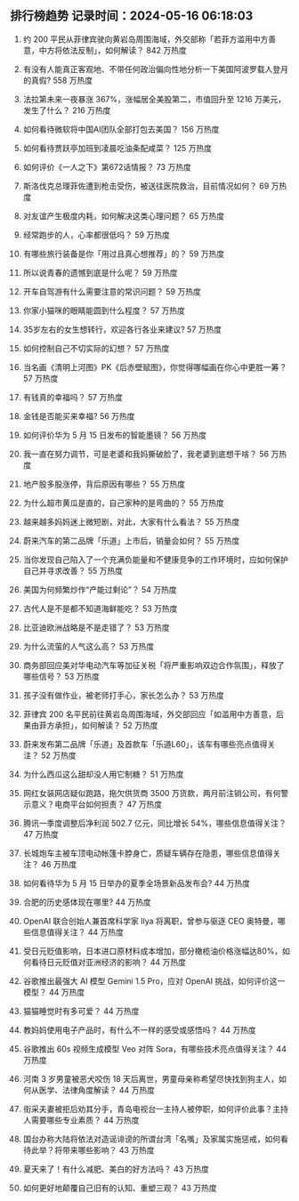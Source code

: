 
## 排行榜趋势 记录时间：2024-05-16 06:18:03
  
  1. 约 200 平民从菲律宾驶向黄岩岛周围海域，外交部称「若菲方滥用中方善意，中方将依法反制」，如何解读？ 842 万热度
    
  2. 有没有人能真正客观地、不带任何政治偏向性地分析一下美国阿波罗载人登月的真假? 558 万热度
    
  3. 法拉第未来一夜暴涨 367%，涨幅居全美股第二，市值回升至 1216 万美元，发生了什么？ 216 万热度
    
  4. 如何看待微软将中国AI团队全部打包去美国？ 156 万热度
    
  5. 如何看待贾跃亭加班到凌晨吃油条配咸菜？ 125 万热度
    
  6. 如何评价《一人之下》第672话情报？ 73 万热度
    
  7. 斯洛伐克总理菲佐遭到枪击受伤，被送往医院救治，目前情况如何？ 69 万热度
    
  8. 对友谊产生极度内耗，如何解决这类心理问题？ 65 万热度
    
  9. 经常跑步的人，心率都很低吗？ 59 万热度
    
  10. 有哪些旅行装备是你「用过且真心想推荐」的？ 59 万热度
    
  11. 所以说青春的遗憾到底是什么呢？ 59 万热度
    
  12. 开车自驾游有什么需要注意的常识问题？ 59 万热度
    
  13. 你家小猫咪的眼睛能圆到什么程度？ 57 万热度
    
  14. 35岁左右的女生想转行，欢迎各行各业来建议? 57 万热度
    
  15. 如何控制自己不切实际的幻想？ 57 万热度
    
  16. 当名画《清明上河图》PK《后赤壁赋图》，你觉得哪幅画在你心中更胜一筹？ 57 万热度
    
  17. 有钱真的幸福吗？ 57 万热度
    
  18. 金钱是否能买来幸福? 56 万热度
    
  19. 如何评价华为 5 月 15 日发布的智能墨镜？ 56 万热度
    
  20. 我一直在努力调节，可是老婆和我妈撕破脸了，我老婆到底想干啥？ 56 万热度
    
  21. 地产股多股涨停，背后原因有哪些？ 55 万热度
    
  22. 为什么超市黄瓜是直的，自己家种的是弯曲的？ 55 万热度
    
  23. 越来越多妈妈迷上微短剧，对此，大家有什么看法？ 55 万热度
    
  24. 蔚来汽车的第二品牌「乐道」上市后，销量会如何？ 55 万热度
    
  25. 当你发现自己陷入了一个充满负能量和不健康竞争的工作环境时，应如何保护自己并寻求改善？ 55 万热度
    
  26. 美国为何频繁炒作“产能过剩论”？ 54 万热度
    
  27. 古代人是不是都不知道海鲜能吃？ 53 万热度
    
  28. 比亚迪欧洲战略是不是走错了？ 53 万热度
    
  29. 为什么流萤的人气这么高？ 53 万热度
    
  30. 商务部回应美对华电动汽车等加征关税「将严重影响双边合作氛围」，释放了哪些信号？ 53 万热度
    
  31. 孩子没有做作业，被老师打手心，家长怎么办？ 53 万热度
    
  32. 菲律宾 200 名平民前往黄岩岛周围海域，外交部回应「如滥用中方善意，后果由菲方承担」，如何解读？ 52 万热度
    
  33. 蔚来发布第二品牌「乐道」及首款车「乐道L60」，该车有哪些亮点值得关注？ 52 万热度
    
  34. 为什么西瓜这么甜却没人用它制糖？ 51 万热度
    
  35. 网红女装网店疑似跑路，拖欠供货商 3500 万货款，两月前注销公司，有何警示意义？电商平台如何担责？ 47 万热度
    
  36. 腾讯一季度调整后净利润 502.7 亿元，同比增长 54%，哪些信息值得关注？ 47 万热度
    
  37. 长城炮车主被车顶电动帐篷卡脖身亡，质疑车辆存在隐患，哪些信息值得关注？ 46 万热度
    
  38. 如何看待华为 5 月 15 日举办的夏季全场景新品发布会? 44 万热度
    
  39. 合肥的历史感体现在哪里? 44 万热度
    
  40. OpenAI 联合创始人兼首席科学家 Ilya 将离职，曾参与驱逐 CEO 奥特曼，哪些信息值得关注？ 44 万热度
    
  41. 受日元贬值影响，日本进口原材料成本增加，部分橄榄油价格涨幅达80%，如何看待日元贬值对亚洲经济的影响？ 44 万热度
    
  42. 谷歌推出最强大 AI 模型 Gemini 1.5 Pro，应对 OpenAI 挑战，如何评价这一模型？ 44 万热度
    
  43. 猫猫睡觉时有多可爱？ 44 万热度
    
  44. 教妈妈使用电子产品时，有什么不一样的感受或感悟吗？ 44 万热度
    
  45. 谷歌推出 60s 视频生成模型 Veo 对阵 Sora，有哪些技术亮点值得关注？ 44 万热度
    
  46. 河南 3 岁男童被恶犬咬伤 18 天后离世，男童母亲称希望尽快找到狗主人，如何从医学、法律角度解读？ 44 万热度
    
  47. 街采夫妻被拒后劝其分手，青岛电视台一主持人被停职，如何评价此事？主持人需要哪些专业素质？ 44 万热度
    
  48. 国台办称大陆将依法对造谣诽谤的所谓台湾「名嘴」及家属实施惩戒，如何看待此举？将带来哪些影响？ 43 万热度
    
  49. 夏天来了！有什么减肥、美白的好方法吗？ 43 万热度
    
  50. 如何更好地颠覆自己旧有的认知、重塑三观？ 43 万热度
    